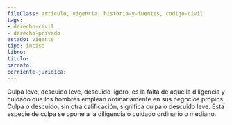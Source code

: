 ```yaml
---
fileClass: articulo, vigencia, historia-y-fuentes, codigo-civil
tags:
- derecho-civil
- derecho-privado
estado: vigente
tipo: inciso
libro:
titulo:
parrafo:
corriente-juridica:
---
```

Culpa leve, descuido leve, descuido ligero, es la falta de aquella diligencia y cuidado que los hombres emplean ordinariamente en sus negocios propios. Culpa o descuido, sin otra calificación, significa culpa o descuido leve. Esta especie de culpa se opone a la diligencia o cuidado ordinario o mediano.